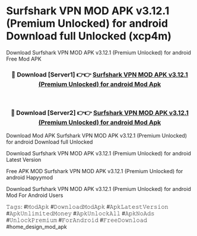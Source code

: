 # Surfshark VPN MOD APK v3.12.1 (Premium Unlocked) for android Download full Unlocked (xcp4m)
Download Surfshark VPN MOD APK v3.12.1 (Premium Unlocked) for android Free Mod APK

<div align="center">
<h3>🔴 Download [Server1] 👉👉 <a href="https://apkcomod.com?title=Surfshark_VPN_MOD_APK_v3.12.1_(Premium_Unlocked)_for_android">Surfshark VPN MOD APK v3.12.1 (Premium Unlocked) for android Mod Apk</a></h3><br>

<h3>🔴 Download [Server2] 👉👉 <a href="https://apkcomod.com?title=Surfshark_VPN_MOD_APK_v3.12.1_(Premium_Unlocked)_for_android">Surfshark VPN MOD APK v3.12.1 (Premium Unlocked) for android Mod Apk</a></h3>
</div>


Download Mod APK Surfshark VPN MOD APK v3.12.1 (Premium Unlocked) for android Download full Unlocked

Download Surfshark VPN MOD APK v3.12.1 (Premium Unlocked) for android Latest Version

Free APK MOD Surfshark VPN MOD APK v3.12.1 (Premium Unlocked) for android Hapyymod

Download Surfshark VPN MOD APK v3.12.1 (Premium Unlocked) for android Mod For Android Users

𝚃𝚊𝚐𝚜: #𝙼𝚘𝚍𝙰𝚙𝚔 #𝙳𝚘𝚠𝚗𝚕𝚘𝚊𝚍𝙼𝚘𝚍𝙰𝚙𝚔 #𝙰𝚙𝚔𝙻𝚊𝚝𝚎𝚜𝚝𝚅𝚎𝚛𝚜𝚒𝚘𝚗 #𝙰𝚙𝚔𝚄𝚗𝚕𝚒𝚖𝚒𝚝𝚎𝚍𝙼𝚘𝚗𝚎𝚢 #𝙰𝚙𝚔𝚄𝚗𝚕𝚘𝚌𝚔𝙰𝚕𝚕 #𝙰𝚙𝚔𝙽𝚘𝙰𝚍𝚜 #𝚄𝚗𝚕𝚘𝚌𝚔𝙿𝚛𝚎𝚖𝚒𝚞𝚖 #𝙵𝚘𝚛𝙰𝚗𝚍𝚛𝚘𝚒𝚍 #𝙵𝚛𝚎𝚎𝙳𝚘𝚠𝚗𝚕𝚘𝚊𝚍 #home_design_mod_apk